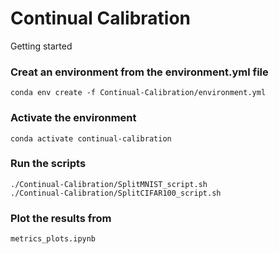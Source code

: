 # Continual Calibration
Getting started

### Creat an environment from the environment.yml file
```
conda env create -f Continual-Calibration/environment.yml
```
### Activate the environment
```
conda activate continual-calibration
```
### Run the scripts
```./Continual-Calibration/SplitMNIST_script.sh```   
```./Continual-Calibration/SplitCIFAR100_script.sh```
### Plot the results from 

```metrics_plots.ipynb```
